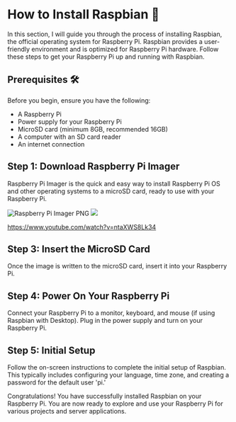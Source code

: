 # How to Install Raspbian 🍓

In this section, I will guide you through the process of installing Raspbian, the official operating system for Raspberry Pi. Raspbian provides a user-friendly environment and is optimized for Raspberry Pi hardware. Follow these steps to get your Raspberry Pi up and running with Raspbian.

## Prerequisites 🛠️

Before you begin, ensure you have the following:

- A Raspberry Pi
- Power supply for your Raspberry Pi
- MicroSD card (minimum 8GB, recommended 16GB)
- A computer with an SD card reader
- An internet connection

## Step 1: Download Raspberry Pi Imager
Raspberry Pi Imager is the quick and easy way to install Raspberry Pi OS and other operating systems to a microSD card, ready to use with your Raspberry Pi.

![Raspberry Pi Imager PNG](https://assets.raspberrypi.com/static/md-bfd602be71b2c1099b91877aed3b41f0.png)
<img src="https://assets.raspberrypi.com/static/md-bfd602be71b2c1099b91877aed3b41f0.png" widht="50%">


https://www.youtube.com/watch?v=ntaXWS8Lk34










## Step 3: Insert the MicroSD Card

Once the image is written to the microSD card, insert it into your Raspberry Pi.

## Step 4: Power On Your Raspberry Pi

Connect your Raspberry Pi to a monitor, keyboard, and mouse (if using Raspbian with Desktop). Plug in the power supply and turn on your Raspberry Pi.

## Step 5: Initial Setup

Follow the on-screen instructions to complete the initial setup of Raspbian. This typically includes configuring your language, time zone, and creating a password for the default user 'pi.'

Congratulations! You have successfully installed Raspbian on your Raspberry Pi. You are now ready to explore and use your Raspberry Pi for various projects and server applications.

